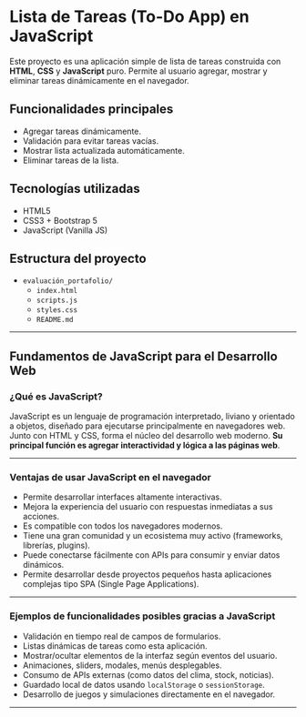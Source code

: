 #  Lista de Tareas (To-Do App) en JavaScript

Este proyecto es una aplicación simple de lista de tareas construida con **HTML**, **CSS** y **JavaScript** puro. Permite al usuario agregar, mostrar y eliminar tareas dinámicamente en el navegador.

##  Funcionalidades principales

- Agregar tareas dinámicamente.
- Validación para evitar tareas vacías.
- Mostrar lista actualizada automáticamente.
- Eliminar tareas de la lista.

##  Tecnologías utilizadas

- HTML5
- CSS3 + Bootstrap 5
- JavaScript (Vanilla JS)

##  Estructura del proyecto

- `evaluación_portafolio/`
  - `index.html`
  - `scripts.js`
  - `styles.css`
  - `README.md`

---

##  Fundamentos de JavaScript para el Desarrollo Web

###  ¿Qué es JavaScript?

JavaScript es un lenguaje de programación interpretado, liviano y orientado a objetos, diseñado para ejecutarse principalmente en navegadores web. Junto con HTML y CSS, forma el núcleo del desarrollo web moderno. **Su principal función es agregar interactividad y lógica a las páginas web**.

---

###  Ventajas de usar JavaScript en el navegador

-  Permite desarrollar interfaces altamente interactivas.
-  Mejora la experiencia del usuario con respuestas inmediatas a sus acciones.
-  Es compatible con todos los navegadores modernos.
-  Tiene una gran comunidad y un ecosistema muy activo (frameworks, librerías, plugins).
-  Puede conectarse fácilmente con APIs para consumir y enviar datos dinámicos.
-  Permite desarrollar desde proyectos pequeños hasta aplicaciones complejas tipo SPA (Single Page Applications).

---

###  Ejemplos de funcionalidades posibles gracias a JavaScript

-  Validación en tiempo real de campos de formularios.
-  Listas dinámicas de tareas como esta aplicación.
-  Mostrar/ocultar elementos de la interfaz según eventos del usuario.
-  Animaciones, sliders, modales, menús desplegables.
-  Consumo de APIs externas (como datos del clima, stock, noticias).
-  Guardado local de datos usando `localStorage` o `sessionStorage`.
-  Desarrollo de juegos y simulaciones directamente en el navegador.

---
